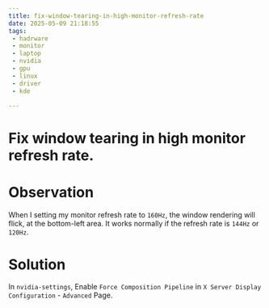 ```yaml
---
title: fix-window-tearing-in-high-monitor-refresh-rate
date: 2025-05-09 21:18:55
tags:
 - hadrware
 - monitor
 - laptop
 - nvidia
 - gpu
 - linux
 - driver
 - kde

---
```


# Fix window tearing in high monitor refresh rate.

# Observation
When I setting my monitor refresh rate to `160Hz`, the window rendering will flick, at the bottom-left area.
It works normally if the refresh rate is `144Hz` or `120Hz`.

# Solution
In `nvidia-settings`, Enable `Force Composition Pipeline` in `X Server Display Configuration` - `Advanced` Page.
